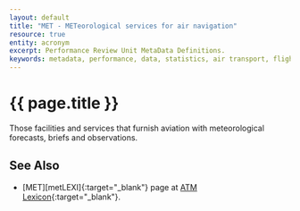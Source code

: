 ```yaml
---
layout: default
title: "MET - METeorological services for air navigation"
resource: true
entity: acronym
excerpt: Performance Review Unit MetaData Definitions.
keywords: metadata, performance, data, statistics, air transport, flights, europe, delay, safety
---
```

# {{ page.title }}

Those facilities and services that furnish aviation with meteorological
forecasts, briefs and observations.

## See Also

* [MET][metLEXI]{:target="_blank"} page at [ATM Lexicon][lexi]{:target="_blank"}.

[lexi]: <https://ext.eurocontrol.int/lexicon/index.php/Main_Page> "ATM Lexicon"